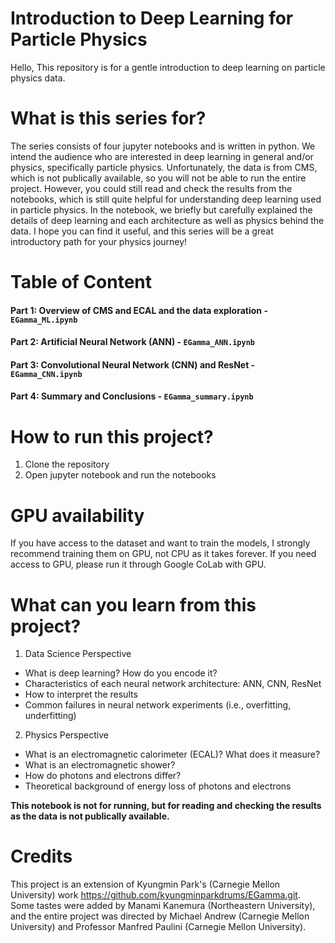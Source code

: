 # Introduction to Deep Learning for Particle Physics
Hello, 
This repository is for a gentle introduction to deep learning on particle physics data. 

# What is this series for? 
The series consists of four jupyter notebooks and is written in python.
We intend the audience who are interested in deep learning in general and/or physics, specifically particle physics. 
Unfortunately, the data is from CMS, which is not publically available, so you will not be able to run the entire project. However, you could still read and check the results from the notebooks, which is still quite helpful for understanding deep learning used in particle physics. 
In the notebook, we briefly but carefully explained the details of deep learning and each architecture as well as physics behind the data. 
I hope you can find it useful, and this series will be a great introductory path for your physics journey!

# Table of Content
#### Part 1: Overview of CMS and ECAL and the data exploration - `EGamma_ML.ipynb`
#### Part 2: Artificial Neural Network (ANN) - `EGamma_ANN.ipynb`
#### Part 3: Convolutional Neural Network (CNN) and ResNet - `EGamma_CNN.ipynb`
#### Part 4: Summary and Conclusions - `EGamma_summary.ipynb`

# How to run this project? 
1. Clone the repository
2. Open jupyter notebook and run the notebooks

# GPU availability
If you have access to the dataset and want to train the models, I strongly recommend training them on GPU, not CPU as it takes forever. 
If you need access to GPU, please run it through Google CoLab with GPU. 

# What can you learn from this project?
1. Data Science Perspective
  - What is deep learning? How do you encode it?
  - Characteristics of each neural network architecture: ANN, CNN, ResNet
  - How to interpret the results 
  - Common failures in neural network experiments (i.e., overfitting, underfitting)

2. Physics Perspective
-  What is an electromagnetic calorimeter (ECAL)? What does it measure?
-  What is an electromagnetic shower?
-  How do photons and electrons differ?
-  Theoretical background of energy loss of photons and electrons


**This notebook is not for running, but for reading and checking the results as the data is not publically available.**

# Credits
This project is an extension of Kyungmin Park's (Carnegie Mellon University) work https://github.com/kyungminparkdrums/EGamma.git. 
Some tastes were added by Manami Kanemura (Northeastern University), and the entire project was directed by Michael Andrew (Carnegie Mellon University) and Professor Manfred Paulini (Carnegie Mellon University). 


